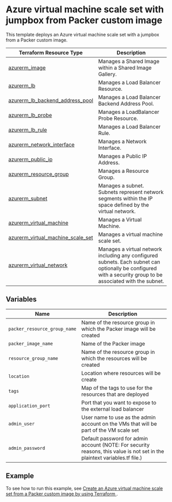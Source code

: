 # Azure virtual machine scale set with jumpbox from Packer custom image

This template deploys an Azure virtual machine scale set with a jumpbox from a Packer custom image.

| Terraform Resource Type | Description |
| - | - |
[azurerm_image](https://registry.terraform.io/providers/hashicorp/azurerm/latest/docs/resources/shared_image) | Manages a Shared Image within a Shared Image Gallery.|
[azurerm_lb](https://registry.terraform.io/providers/hashicorp/azurerm/latest/docs/resources/lb) | Manages a Load Balancer Resource. | 
[azurerm_lb_backend_address_pool](https://registry.terraform.io/providers/hashicorp/azurerm/latest/docs/resources/lb_backend_address_pool) | Manages a Load Balancer Backend Address Pool. |
[azurerm_lb_probe](https://registry.terraform.io/providers/hashicorp/azurerm/latest/docs/resources/lb_probe) | Manages a LoadBalancer Probe Resource. |
[azurerm_lb_rule](https://registry.terraform.io/providers/hashicorp/azurerm/latest/docs/resources/lb_rule) | Manages a Load Balancer Rule. |
[azurerm_network_interface](https://registry.terraform.io/providers/hashicorp/azurerm/latest/docs/resources/network_interface) | Manages a Network Interface. |
[azurerm_public_ip](https://registry.terraform.io/providers/hashicorp/azurerm/latest/docs/resources/public_ip) | Manages a Public IP Address. |
[azurerm_resource_group](https://registry.terraform.io/providers/hashicorp/azurerm/latest/docs/resources/resource_group) | Manages a Resource Group. |
[azurerm_subnet](https://registry.terraform.io/providers/hashicorp/azurerm/latest/docs/resources/subnet) | Manages a subnet. Subnets represent network segments within the IP space defined by the virtual network. |
[azurerm_virtual_machine](https://registry.terraform.io/providers/hashicorp/azurerm/latest/docs/resources/virtual_machine) | Manages a Virtual Machine. |
[azurerm_virtual_machine_scale_set](https://registry.terraform.io/providers/hashicorp/azurerm/latest/docs/resources/virtual_machine_scale_set) | Manages a virtual machine scale set. |
[azurerm_virtual_network](https://registry.terraform.io/providers/hashicorp/azurerm/latest/docs/resources/virtual_network) | Manages a virtual network including any configured subnets. Each subnet can optionally be configured with a security group to be associated with the subnet. |

## Variables

| Name | Description |
|-|-|
| `packer_resource_group_name` | Name of the resource group in which the Packer image will be created |
| `packer_image_name` | Name of the Packer image |
| `resource_group_name` | Name of the resource group in which the resources will be created |
| `location` | Location where resources will be create |
| `tags` | Map of the tags to use for the resources that are deployed |
| `application_port` | Port that you want to expose to the external load balancer |
| `admin_user` | User name to use as the admin account on the VMs that will be part of the VM scale set |
| `admin_password` | Default password for admin account (NOTE: For security reasons, this value is not set in the plaintext variables.tf file.) |

## Example

To see how to run this example, see [Create an Azure virtual machine scale set from a Packer custom image by using Terraform
](https://docs.microsoft.com/azure/developer/terraform/create-vm-scaleset-network-disks-using-packer-hcl#create-an-azure-image-by-using-packer).